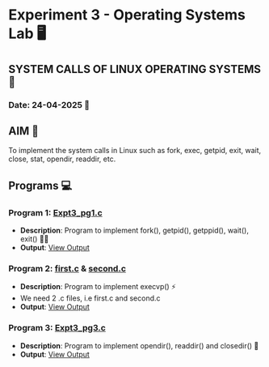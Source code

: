 # Experiment 3 - Operating Systems Lab 🖥️
## SYSTEM CALLS OF LINUX OPERATING SYSTEMS 🐧
### Date: 24-04-2025 📅

## AIM 🎯
To implement the system calls in Linux such as fork, exec, getpid, exit, wait, close, stat, opendir, readdir, etc.

## Programs 💻

### Program 1: [Expt3_pg1.c](https://github.com/iamkarthik2004/S4-OS-LAB-KTU-2025/blob/main/Expt3%20(24-01-2025)/Expt3_pg1.c)
- **Description**: Program to implement fork(), getpid(), getppid(), wait(), exit() 🧑‍💻
- **Output**: [View Output](https://github.com/iamkarthik2004/S4-OS-LAB-KTU-2025/blob/main/Expt3%20(24-01-2025)/Expt3_pg1.c)

### Program 2: [first.c](https://github.com/iamkarthik2004/S4-OS-LAB-KTU-2025/blob/main/Expt3%20(24-01-2025)/first.c) & [second.c](https://github.com/iamkarthik2004/S4-OS-LAB-KTU-2025/blob/main/Expt3%20(24-01-2025)/second.c)
- **Description**: Program to implement execvp() ⚡
- We need 2 .c files, i.e first.c and second.c
- **Output**: [View Output](https://github.com/iamkarthik2004/S4-OS-LAB-KTU-2025/blob/main/Expt3%20(24-01-2025)/Expt3_pg2.png)

### Program 3: [Expt3_pg3.c](https://github.com/iamkarthik2004/S4-OS-LAB-KTU-2025/blob/main/Expt3%20(24-01-2025)/Expt3_pg3.c)
- **Description**: Program to implement opendir(), readdir() and closedir() 📂
- **Output**: [View Output](https://github.com/iamkarthik2004/S4-OS-LAB-KTU-2025/blob/main/Expt3%20(24-01-2025)/Expt3_pg3.png)
